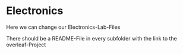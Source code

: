 # Electronics
Here we can change our Electronics-Lab-Files

There should be a README-File in every subfolder with the link to the overleaf-Project
